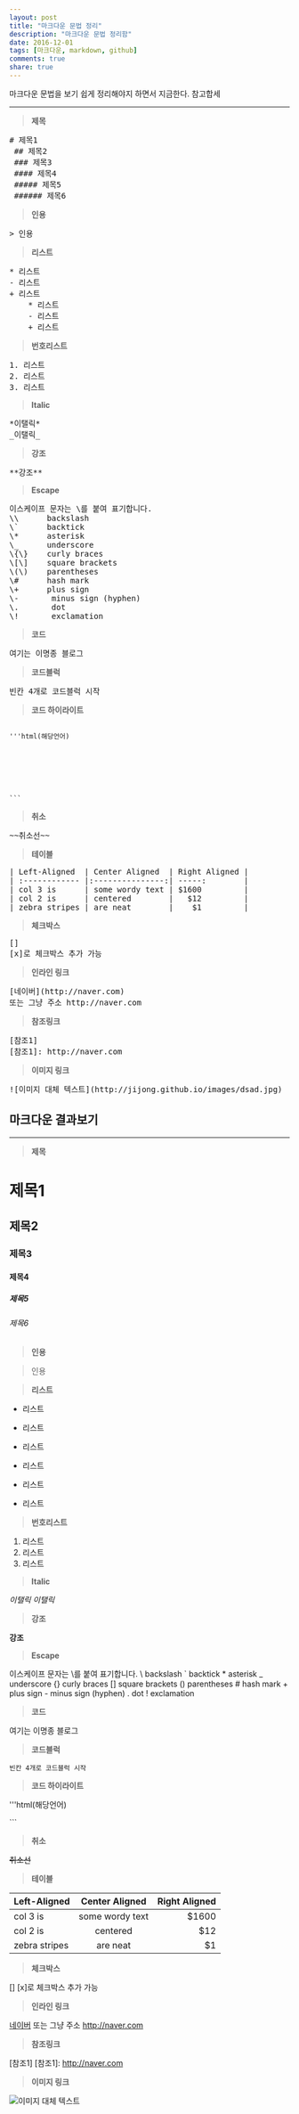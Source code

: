 ```yaml
---
layout: post
title: "마크다운 문법 정리"
description: "마크다운 문법 정리함"
date: 2016-12-01
tags: [마크다운, markdown, github]
comments: true
share: true
---
```


마크다운 문법을 보기 쉽게 정리해야지 하면서 지금한다. 참고합세

***

> **제목**

<pre>
# 제목1
 ## 제목2
 ### 제목3
 #### 제목4
 ##### 제목5
 ###### 제목6
</pre>

> **인용**

<pre>
> 인용
</pre>

> **리스트**

<pre>
* 리스트
- 리스트
+ 리스트
    * 리스트
    - 리스트
    + 리스트
</pre>

> **번호리스트**

<pre>
1. 리스트
2. 리스트
3. 리스트
</pre>

> **Italic**

<pre>
*이탤릭*
_이탤릭_
</pre>

> **강조**

<pre>
**강조**
</pre>

> **Escape**

<pre>
이스케이프 문자는 \를 붙여 표기합니다.
\\      backslash
\`      backtick
\*      asterisk
\_      underscore
\{\}    curly braces
\[\]    square brackets
\(\)    parentheses
\#      hash mark
\+      plus sign
\-       minus sign (hyphen)
\.       dot
\!       exclamation
</pre>

> **코드**

<pre>
여기는 이명종 블로그
</pre>

> **코드블럭**

<pre>
빈칸 4개로 코드블럭 시작
</pre>

> **코드 하이라이트**

<code>
'''html(해당언어)
<html>
<head>
    <title> 하하하 </title>
</head>
<body>
</body>
</html>
```
</code>

> **취소**

<pre>
~~취소선~~
</pre>

> **테이블**

<pre>
| Left-Aligned  | Center Aligned  | Right Aligned |
| :------------ |:---------------:| -----:        |
| col 3 is      | some wordy text | $1600         |
| col 2 is      | centered        |   $12         |
| zebra stripes | are neat        |    $1         |
</pre>

> **체크박스**

<pre>
[]
[x]로 체크박스 추가 가능
</pre>

> **인라인 링크**

<pre>
[네이버](http://naver.com)
또는 그냥 주소 http://naver.com
</pre>

> **참조링크**

<pre>
[참조1]
[참조1]: http://naver.com
</pre>

> **이미지 링크**

<pre>
![이미지 대체 텍스트](http://jijong.github.io/images/dsad.jpg)
</pre>

## 마크다운 결과보기

***

> **제목**

# 제목1
## 제목2
### 제목3
#### 제목4
##### 제목5
###### 제목6

> **인용**

> 인용

> **리스트**

* 리스트
- 리스트
+ 리스트
* 리스트
- 리스트
+ 리스트

> **번호리스트**

1. 리스트
2. 리스트
3. 리스트

> **Italic**

*이탤릭*
_이탤릭_


> **강조**

**강조**

> **Escape**

  이스케이프 문자는 \를 붙여 표기합니다.
  \\      backslash
  \`      backtick
  \*      asterisk
  \_      underscore
  \{\}    curly braces
  \[\]    square brackets
  \(\)    parentheses
  \#      hash mark
  \+      plus sign
  \-       minus sign (hyphen)
  \.       dot
  \!       exclamation

> **코드**

여기는 이명종 블로그

> **코드블럭**

    빈칸 4개로 코드블럭 시작

> **코드 하이라이트**

'''html(해당언어)
<html>
<head>
    <title> 하하하 </title>
</head>
<body>
</body>
</html>
```

> **취소**

~~취소선~~

> **테이블**

| Left-Aligned  | Center Aligned  | Right Aligned |
| :------------ |:---------------:| -----:        |
| col 3 is      | some wordy text | $1600         |
| col 2 is      | centered        |   $12         |
| zebra stripes | are neat        |    $1         |

> **체크박스**

[]
[x]로 체크박스 추가 가능

> **인라인 링크**

[네이버](http://naver.com)
또는 그냥 주소 http://naver.com

> **참조링크**

[참조1]
[참조1]: http://naver.com

> **이미지 링크**

![이미지 대체 텍스트](http://jijong.github.io/images/dsad.jpg)